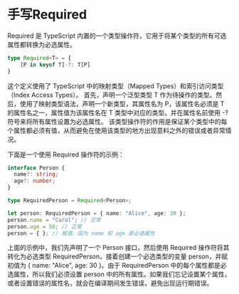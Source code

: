 # 手写Required
Required 是 TypeScript 内置的一个类型操作符，它用于将某个类型的所有可选属性都转换为必选属性。
```ts
type Required<T> = {
    [P in keyof T]-?: T[P]
}

```





这个定义使用了 TypeScript 中的映射类型（Mapped Types）和索引访问类型（Index Access Types）。
首先，声明一个泛型类型 T 作为待操作的类型。然后，使用了映射类型语法，声明一个新类型，其属性名为 P，该属性名必须是 T 的属性名之一，属性值为该属性名在 T 类型中对应的类型。并在属性名前使用 -? 符号来将所有属性设置为必选属性。
该类型操作符的作用是保证某个类型中的每个属性都必须有值，从而避免在使用该类型的地方出现意料之外的错误或者异常情况。

下面是一个使用 Required 操作符的示例：
```ts
interface Person {
  name?: string;
  age?: number;
}

type RequiredPerson = Required<Person>;

let person: RequiredPerson = { name: "Alice", age: 30 };
person.name = "Carol"; // 正常
person.age = 50; // 正常
person = { }; // 报错，因为 name 和 age 是必选属性
```
上面的示例中，我们先声明了一个 Person 接口，然后使用 Required 操作符将其转化为必选类型 RequiredPerson，接着创建一个必选类型的变量 person，并赋初值为 { name: "Alice", age: 30 }。由于 RequiredPerson 中的每个属性都是必选属性，所以我们必须设置 person 中的所有属性。如果我们忘记设置某个属性，或者设置错误的属性名，就会在编译期间发生错误，避免出现运行期错误。
